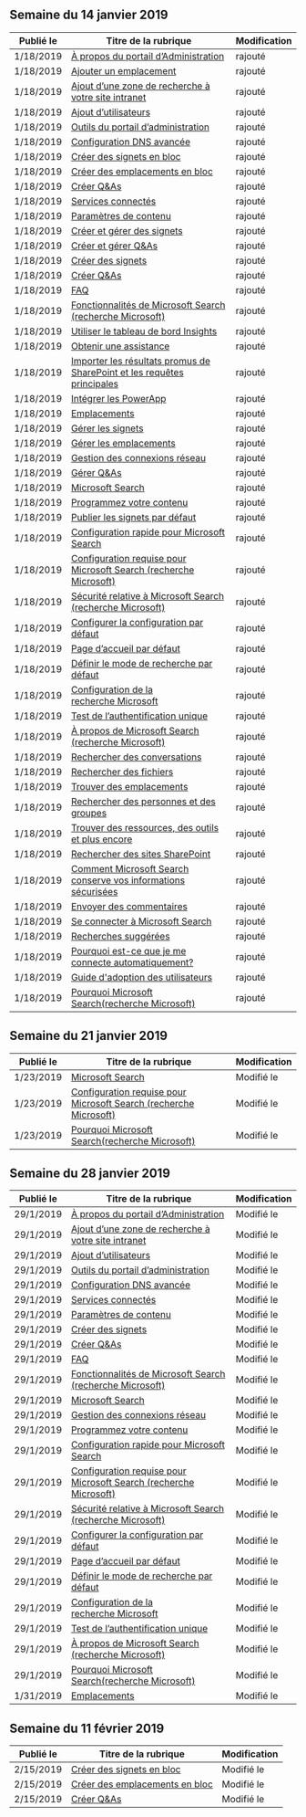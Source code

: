 <!-- This file is generated automatically each week. Changes made to this file will be overwritten.-->




## <a name="week-of-january-14-2019"></a>Semaine du 14 janvier 2019


| Publié le |Titre de la rubrique | Modification |
|------|------------|--------|
| 1/18/2019 | [À propos du portail d’Administration](/MicrosoftSearch/about-the-admin-portal) | rajouté |
| 1/18/2019 | [Ajouter un emplacement](/MicrosoftSearch/add-a-location) | rajouté |
| 1/18/2019 | [Ajout d’une zone de recherche à votre site intranet](/MicrosoftSearch/add-a-search-box-to-your-intranet-site) | rajouté |
| 1/18/2019 | [Ajout d’utilisateurs](/MicrosoftSearch/add-users) | rajouté |
| 1/18/2019 | [Outils du portail d’administration](/MicrosoftSearch/admin-portal-tools) | rajouté |
| 1/18/2019 | [Configuration DNS avancée](/MicrosoftSearch/advanced-dns-configuration) | rajouté |
| 1/18/2019 | [Créer des signets en bloc](/MicrosoftSearch/bulk-create-bookmarks) | rajouté |
| 1/18/2019 | [Créer des emplacements en bloc](/MicrosoftSearch/bulk-create-locations) | rajouté |
| 1/18/2019 | [Créer Q&As](/MicrosoftSearch/bulk-create-qas) | rajouté |
| 1/18/2019 | [Services connectés](/MicrosoftSearch/connected-services) | rajouté |
| 1/18/2019 | [Paramètres de contenu](/MicrosoftSearch/content-settings) | rajouté |
| 1/18/2019 | [Créer et gérer des signets](/MicrosoftSearch/create-and-manage-bookmarks) | rajouté |
| 1/18/2019 | [Créer et gérer Q&As](/MicrosoftSearch/create-and-manage-qas) | rajouté |
| 1/18/2019 | [Créer des signets](/MicrosoftSearch/create-bookmarks) | rajouté |
| 1/18/2019 | [Créer Q&As](/MicrosoftSearch/create-qas) | rajouté |
| 1/18/2019 | [FAQ](/MicrosoftSearch/faqs) | rajouté |
| 1/18/2019 | [Fonctionnalités de Microsoft Search (recherche Microsoft)](/MicrosoftSearch/features) | rajouté |
| 1/18/2019 | [Utiliser le tableau de bord Insights](/MicrosoftSearch/get-insights) | rajouté |
| 1/18/2019 | [Obtenir une assistance](/MicrosoftSearch/get-support) | rajouté |
| 1/18/2019 | [Importer les résultats promus de SharePoint et les requêtes principales](/MicrosoftSearch/import-sharepoint-promoted-results-and-top-queries) | rajouté |
| 1/18/2019 | [Intégrer les PowerApp](/MicrosoftSearch/integrate-powerapps) | rajouté |
| 1/18/2019 | [Emplacements](/MicrosoftSearch/locations) | rajouté |
| 1/18/2019 | [Gérer les signets](/MicrosoftSearch/manage-bookmarks) | rajouté |
| 1/18/2019 | [Gérer les emplacements](/MicrosoftSearch/manage-locations) | rajouté |
| 1/18/2019 | [Gestion des connexions réseau](/MicrosoftSearch/manage-network-connections) | rajouté |
| 1/18/2019 | [Gérer Q&As](/MicrosoftSearch/manage-qas) | rajouté |
| 1/18/2019 | [Microsoft Search](/MicrosoftSearch/microsoft-search) | rajouté |
| 1/18/2019 | [Programmez votre contenu](/MicrosoftSearch/plan-your-content) | rajouté |
| 1/18/2019 | [Publier les signets par défaut](/MicrosoftSearch/publish-default-bookmarks) | rajouté |
| 1/18/2019 | [Configuration rapide pour Microsoft Search](/MicrosoftSearch/quick-set-up) | rajouté |
| 1/18/2019 | [Configuration requise pour Microsoft Search (recherche Microsoft)](/MicrosoftSearch/requirements) | rajouté |
| 1/18/2019 | [Sécurité relative à Microsoft Search (recherche Microsoft)](/MicrosoftSearch/security) | rajouté |
| 1/18/2019 | [Configurer la configuration par défaut](/MicrosoftSearch/set-default-browser) | rajouté |
| 1/18/2019 | [Page d’accueil par défaut](/MicrosoftSearch/set-default-homepage) | rajouté |
| 1/18/2019 | [Définir le mode de recherche par défaut](/MicrosoftSearch/set-default-search-engine) | rajouté |
| 1/18/2019 | [Configuration de la recherche Microsoft](/MicrosoftSearch/set-up-microsoft-search) | rajouté |
| 1/18/2019 | [Test de l’authentification unique](/MicrosoftSearch/test-single-sign-on) | rajouté |
| 1/18/2019 | [À propos de Microsoft Search (recherche Microsoft)](/MicrosoftSearch/use/about-microsoft-search) | rajouté |
| 1/18/2019 | [Rechercher des conversations](/MicrosoftSearch/use/find-conversations) | rajouté |
| 1/18/2019 | [Rechercher des fichiers](/MicrosoftSearch/use/find-files) | rajouté |
| 1/18/2019 | [Trouver des emplacements](/MicrosoftSearch/use/find-locations) | rajouté |
| 1/18/2019 | [Rechercher des personnes et des groupes](/MicrosoftSearch/use/find-people-and-groups) | rajouté |
| 1/18/2019 | [Trouver des ressources, des outils et plus encore](/MicrosoftSearch/use/find-resources-tools-and-more) | rajouté |
| 1/18/2019 | [Rechercher des sites SharePoint](/MicrosoftSearch/use/find-sharepoint-sites) | rajouté |
| 1/18/2019 | [Comment Microsoft Search conserve vos informations sécurisées](/MicrosoftSearch/use/how-microsoft-search-keeps-your-info-secure) | rajouté |
| 1/18/2019 | [Envoyer des commentaires](/MicrosoftSearch/use/send-feedback) | rajouté |
| 1/18/2019 | [Se connecter à Microsoft Search](/MicrosoftSearch/use/sign-in) | rajouté |
| 1/18/2019 | [Recherches suggérées](/MicrosoftSearch/use/suggested-searches) | rajouté |
| 1/18/2019 | [Pourquoi est-ce que je me connecte automatiquement?](/MicrosoftSearch/use/why-am-i-automatically-signed-in) | rajouté |
| 1/18/2019 | [Guide d'adoption des utilisateurs](/MicrosoftSearch/user-adoption-guide) | rajouté |
| 1/18/2019 | [Pourquoi Microsoft Search(recherche Microsoft)](/MicrosoftSearch/why-microsoft-search) | rajouté |


## <a name="week-of-january-21-2019"></a>Semaine du 21 janvier 2019


| Publié le |Titre de la rubrique | Modification |
|------|------------|--------|
| 1/23/2019 | [Microsoft Search](/MicrosoftSearch/index) | Modifié le |
| 1/23/2019 | [Configuration requise pour Microsoft Search (recherche Microsoft)](/MicrosoftSearch/requirements) | Modifié le |
| 1/23/2019 | [Pourquoi Microsoft Search(recherche Microsoft)](/MicrosoftSearch/why-microsoft-search) | Modifié le |


## <a name="week-of-january-28-2019"></a>Semaine du 28 janvier 2019


| Publié le |Titre de la rubrique | Modification |
|------|------------|--------|
| 29/1/2019 | [À propos du portail d’Administration](/MicrosoftSearch/about-the-admin-portal) | Modifié le |
| 29/1/2019 | [Ajout d’une zone de recherche à votre site intranet](/MicrosoftSearch/add-a-search-box-to-your-intranet-site) | Modifié le |
| 29/1/2019 | [Ajout d’utilisateurs](/MicrosoftSearch/add-users) | Modifié le |
| 29/1/2019 | [Outils du portail d’administration](/MicrosoftSearch/admin-portal-tools) | Modifié le |
| 29/1/2019 | [Configuration DNS avancée](/MicrosoftSearch/advanced-dns-configuration) | Modifié le |
| 29/1/2019 | [Services connectés](/MicrosoftSearch/connected-services) | Modifié le |
| 29/1/2019 | [Paramètres de contenu](/MicrosoftSearch/content-settings) | Modifié le |
| 29/1/2019 | [Créer des signets](/MicrosoftSearch/create-bookmarks) | Modifié le |
| 29/1/2019 | [Créer Q&As](/MicrosoftSearch/create-qas) | Modifié le |
| 29/1/2019 | [FAQ](/MicrosoftSearch/faqs) | Modifié le |
| 29/1/2019 | [Fonctionnalités de Microsoft Search (recherche Microsoft)](/MicrosoftSearch/features) | Modifié le |
| 29/1/2019 | [Microsoft Search](/MicrosoftSearch/index) | Modifié le |
| 29/1/2019 | [Gestion des connexions réseau](/MicrosoftSearch/manage-network-connections) | Modifié le |
| 29/1/2019 | [Programmez votre contenu](/MicrosoftSearch/plan-your-content) | Modifié le |
| 29/1/2019 | [Configuration rapide pour Microsoft Search](/MicrosoftSearch/quick-set-up) | Modifié le |
| 29/1/2019 | [Configuration requise pour Microsoft Search (recherche Microsoft)](/MicrosoftSearch/requirements) | Modifié le |
| 29/1/2019 | [Sécurité relative à Microsoft Search (recherche Microsoft)](/MicrosoftSearch/security) | Modifié le |
| 29/1/2019 | [Configurer la configuration par défaut](/MicrosoftSearch/set-default-browser) | Modifié le |
| 29/1/2019 | [Page d’accueil par défaut](/MicrosoftSearch/set-default-homepage) | Modifié le |
| 29/1/2019 | [Définir le mode de recherche par défaut](/MicrosoftSearch/set-default-search-engine) | Modifié le |
| 29/1/2019 | [Configuration de la recherche Microsoft](/MicrosoftSearch/set-up-microsoft-search) | Modifié le |
| 29/1/2019 | [Test de l’authentification unique](/MicrosoftSearch/test-single-sign-on) | Modifié le |
| 29/1/2019 | [À propos de Microsoft Search (recherche Microsoft)](/MicrosoftSearch/use/about-microsoft-search) | Modifié le |
| 29/1/2019 | [Pourquoi Microsoft Search(recherche Microsoft)](/MicrosoftSearch/why-microsoft-search) | Modifié le |
| 1/31/2019 | [Emplacements](/MicrosoftSearch/locations) | Modifié le |


## <a name="week-of-february-11-2019"></a>Semaine du 11 février 2019


| Publié le |Titre de la rubrique | Modification |
|------|------------|--------|
| 2/15/2019 | [Créer des signets en bloc](/MicrosoftSearch/bulk-create-bookmarks) | Modifié le |
| 2/15/2019 | [Créer des emplacements en bloc](/MicrosoftSearch/bulk-create-locations) | Modifié le |
| 2/15/2019 | [Créer Q&As](/MicrosoftSearch/bulk-create-qas) | Modifié le |
